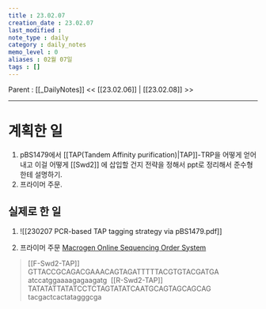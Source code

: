 ```yaml
---
title : 23.02.07
creation_date : 23.02.07
last_modified :
note_type : daily
category : daily_notes
memo_level : 0
aliases : 02월 07일
tags : []
---
```

Parent : [[_DailyNotes]]
<< [[23.02.06]] | [[23.02.08]] >>

---
# 계획한 일

1. pBS1479에서 [[TAP(Tandem Affinity purification)|TAP]]-TRP을 어떻게 얻어내고 이걸 어떻게 [[Swd2]] 에 삽입할 건지 전략을 정해서 ppt로 정리해서 준수형한테 설명하기.
2. 프라이머 주문.

## 실제로 한 일

1.  ![[230207 PCR-based TAP tagging strategy via pBS1479.pdf]]

1. 프라이머 주문 [Macrogen Online Sequencing Order System](https://dna.macrogen.com/main.do)
>[[F-Swd2-TAP]]
>GTTACCGCAGACGAAACAGTAGATTTTTACGTGTACGATGA atccatggaaaagagaagatg 
>[[R-Swd2-TAP]]
>TATATATTATATCCTCTAGTATATCAATGCAGTAGCAGCAG tacgactcactatagggcga

